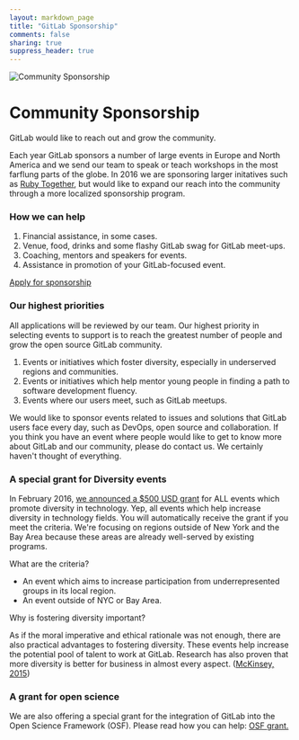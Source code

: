 ```yaml
---
layout: markdown_page
title: "GitLab Sponsorship"
comments: false
sharing: true
suppress_header: true
---
```

![Community Sponsorship](/images/community/gitlab-growth.jpg)

# Community Sponsorship

GitLab would like to reach out and grow the community.

Each year GitLab sponsors a number of large events in Europe and North America and we send our team to speak or teach workshops in the most farflung parts of the globe. In 2016 we are sponsoring larger initatives such as [Ruby Together](https://rubytogether.org/), but would like to expand our reach into the community through a more localized sponsorship program.

### How we can help

1.  Financial assistance, in some cases.
2.  Venue, food, drinks and some flashy GitLab swag for GitLab meet-ups.
3.  Coaching, mentors and speakers for events.
4.  Assistance in promotion of your GitLab-focused event.

[Apply for sponsorship](https://docs.google.com/forms/d/1FUm7DOc85yjplFj4zAIo3pqlGlbJR4c6AnHDHVv0k7Y/viewform)

### Our highest priorities

All applications will be reviewed by our team. Our highest priority in selecting events to support is to reach the greatest number of people and grow the open source GitLab community.

1.  Events or initiatives which foster diversity, especially in underserved regions and communities.
2.  Events or initiatives which help mentor young people in finding a path to software development fluency.
3.  Events where our users meet, such as GitLab meetups.

We would like to sponsor events related to issues and solutions that GitLab users face every day, such as DevOps, open source and collaboration. If you think you have an event where people would like to get to know more about GitLab and our community, please do contact us. We certainly haven't thought of everything.

### A special grant for Diversity events

In February 2016, [we announced a $500 USD grant](https://about.gitlab.com/2016/02/02/gitlab-diversity-sponsorship/) for ALL events which promote diversity in technology.
Yep, all events which help increase diversity in technology fields.
You will automatically receive the grant if you meet the criteria.
We're focusing on regions outside of New York and the Bay Area because these
areas are already well-served by existing programs.

What are the criteria?

*   An event which aims to increase participation from underrepresented groups in its local region.
*   An event outside of NYC or Bay Area.

Why is fostering diversity important?

As if the moral imperative and ethical rationale was not enough,
there are also practical advantages to fostering diversity.
These events help increase the potential pool of talent to work at GitLab.
Research has also proven that more diversity is better for business in almost
every aspect. ([McKinsey, 2015](http://www.mckinsey.com/insights/organization/why_diversity_matters))

### A grant for open science

We are also offering a special grant for the integration of GitLab into the Open Science Framework (OSF). Please read how you can help: [OSF grant.](https://about.gitlab.com/2015/09/03/a-grant-to-help-us-integrate-gitlab-with-open-source-osf/)
